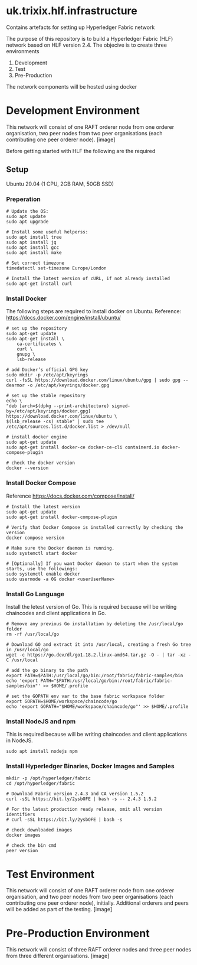 # uk.trixix.hlf.infrastructure
Contains artefacts for setting up Hyperledger Fabric network

The purpose of this repository is to build a Hyperledger Fabric (HLF) network based on HLF version 2.4.
The objecive is to create three environments
1. Development
2. Test
3. Pre-Production

The network components will be hosted using docker

# Development Environment
This network will consist of one RAFT orderer node from one orderer organisation, two peer nodes from two peer organisations (each contributing one peer orderer node).
[image]

Before getting started with HLF the following are the required
## Setup
Ubuntu 20.04 (1 CPU, 2GB RAM, 50GB SSD)

### Preperation
```
# Update the OS: 
sudo apt update
sudo apt upgrade

# Install some useful helperss: 
sudo apt install tree
sudo apt install jq
sudo apt install gcc
sudo apt install make

# Set correct timezone
timedatectl set-timezone Europe/London

# Install the latest version of cURL, if not already installed
sudo apt-get install curl
```

### Install Docker
The following steps are required to install docker on Ubuntu. Reference: https://docs.docker.com/engine/install/ubuntu/

```
# set up the repository
sudo apt-get update
sudo apt-get install \
    ca-certificates \
    curl \
    gnupg \
    lsb-release

# add Docker’s official GPG key
sudo mkdir -p /etc/apt/keyrings
curl -fsSL https://download.docker.com/linux/ubuntu/gpg | sudo gpg --dearmor -o /etc/apt/keyrings/docker.gpg

# set up the stable repository
echo \
"deb [arch=$(dpkg --print-architecture) signed-by=/etc/apt/keyrings/docker.gpg] https://download.docker.com/linux/ubuntu \
$(lsb_release -cs) stable" | sudo tee /etc/apt/sources.list.d/docker.list > /dev/null

# install docker engine
sudo apt-get update
sudo apt-get install docker-ce docker-ce-cli containerd.io docker-compose-plugin

# check the docker version
docker --version
```

### Install Docker Compose
Reference https://docs.docker.com/compose/install/

```
# Install the latest version
sudo apt-get update
sudo apt-get install docker-compose-plugin

# Verify that Docker Compose is installed correctly by checking the version
docker compose version

# Make sure the Docker daemon is running.
sudo systemctl start docker

# [Optionally] If you want Docker daemon to start when the system starts, use the followings:
sudo systemctl enable docker
sudo usermode -a 0G docker <userUserName>
```

### Install Go Language
Install the letest version of Go. This is required because will be writing chaincodes and client applications in Go.
```
# Remove any previous Go installation by deleting the /usr/local/go folder
rm -rf /usr/local/go

# Download GO and extract it into /usr/local, creating a fresh Go tree in /usr/local/go
wget -c https://go.dev/dl/go1.18.2.linux-amd64.tar.gz -O - | tar -xz -C /usr/local

# add the go binary to the path
export PATH=$PATH:/usr/local/go/bin:/root/fabric/fabric-samples/bin
echo 'export PATH="$PATH:/usr/local/go/bin:/root/fabric/fabric-samples/bin"' >> $HOME/.profile

# set the GOPATH env var to the base fabric workspace folder
export GOPATH=$HOME/workspace/chaincode/go
echo 'export GOPATH="$HOME/workspace/chaincode/go"' >> $HOME/.profile

```

### Install NodeJS and npm
This is required because will be writing chaincodes and client applications in NodeJS.
```
sudo apt install nodejs npm

```

### Install Hyperledger Binaries, Docker Images and Samples
```
mkdir -p /opt/hyperledger/fabric
cd /opt/hyperledger/fabric

# Download Fabric version 2.4.3 and CA version 1.5.2
curl -sSL https://bit.ly/2ysbOFE | bash -s -- 2.4.3 1.5.2

# For the latest production ready release, omit all version identifiers
# curl -sSL https://bit.ly/2ysbOFE | bash -s

# check downloaded images
docker images

# check the bin cmd
peer version
```

# Test Environment
This network will consist of one RAFT orderer node from one orderer organisation, and two peer nodes from two peer organisations (each contributing one peer orderer node), initially. Additional orderers and peers will be added as part of the testing. 
[image]

# Pre-Production Environment
This network will consist of three RAFT orderer nodes and three peer nodes from three different organisations.
[image]

